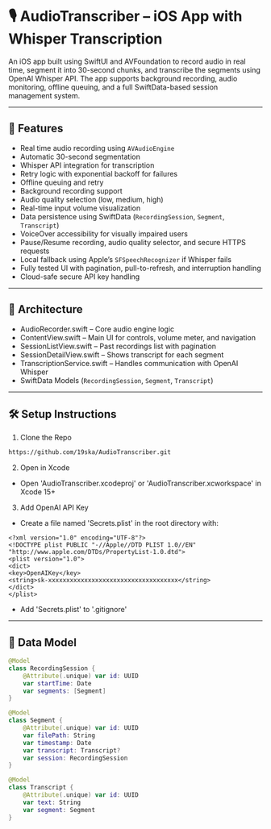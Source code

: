 # 🎙️ AudioTranscriber – iOS App with Whisper Transcription

An iOS app built using SwiftUI and AVFoundation to record audio in real time, segment it into
30-second chunks, and transcribe the segments using OpenAI Whisper API. The app supports background recording, audio monitoring, offline queuing, and a full SwiftData-based session management system.

---

## 🚀 Features

- Real time audio recording using `AVAudioEngine`
- Automatic 30-second segmentation
- Whisper API integration for transcription
- Retry logic with exponential backoff for failures
- Offline queuing and retry
- Background recording support
- Audio quality selection (low, medium, high)
- Real-time input volume visualization
- Data persistence using SwiftData (`RecordingSession`, `Segment`, `Transcript`)
- VoiceOver accessibility for visually impaired users
- Pause/Resume recording, audio quality selector, and secure HTTPS requests
- Local fallback using Apple’s `SFSpeechRecognizer` if Whisper fails
- Fully tested UI with pagination, pull-to-refresh, and interruption handling
- Cloud-safe secure API key handling

                                
---
                                
## 🧱 Architecture

- AudioRecorder.swift – Core audio engine logic
- ContentView.swift – Main UI for controls, volume meter, and navigation
- SessionListView.swift – Past recordings list with pagination
- SessionDetailView.swift – Shows transcript for each segment
- TranscriptionService.swift – Handles communication with OpenAI Whisper
- SwiftData Models (`RecordingSession`, `Segment`, `Transcript`)
---
                            
## 🛠️ Setup Instructions
                            
1. Clone the Repo
```bash
https://github.com/19ska/AudioTranscriber.git
```
                                
2. Open in Xcode
- Open 'AudioTranscriber.xcodeproj' or 'AudioTranscriber.xcworkspace' in Xcode 15+
                                
3. Add OpenAI API Key
- Create a file named 'Secrets.plist' in the root directory with:
```
<?xml version="1.0" encoding="UTF-8"?>
<!DOCTYPE plist PUBLIC "-//Apple//DTD PLIST 1.0//EN" "http://www.apple.com/DTDs/PropertyList-1.0.dtd">
<plist version="1.0">
<dict>
<key>OpenAIKey</key>
<string>sk-xxxxxxxxxxxxxxxxxxxxxxxxxxxxxxxxxxxx</string>
</dict>
</plist>
```
 - Add 'Secrets.plist' to '.gitignore'
                                
---
## 🧱 Data Model

```swift
@Model
class RecordingSession {
    @Attribute(.unique) var id: UUID
    var startTime: Date
    var segments: [Segment]
}

@Model
class Segment {
    @Attribute(.unique) var id: UUID
    var filePath: String
    var timestamp: Date
    var transcript: Transcript?
    var session: RecordingSession
}

@Model
class Transcript {
    @Attribute(.unique) var id: UUID
    var text: String
    var segment: Segment
}
